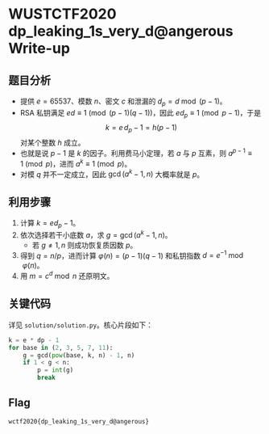 # WUSTCTF2020 dp_leaking_1s_very_d@angerous Write-up

## 题目分析
- 提供 $e=65537$、模数 $n$、密文 $c$ 和泄漏的 $d_p = d \bmod (p-1)$。
- RSA 私钥满足 $ed \equiv 1 \pmod{(p-1)(q-1)}$，因此 $e d_p \equiv 1 \pmod{p-1}$，于是
  $$k = e\,d_p - 1 = h (p-1)$$
  对某个整数 $h$ 成立。
- 也就是说 $p-1$ 是 $k$ 的因子。利用费马小定理，若 $a$ 与 $p$ 互素，则 $a^{p-1} \equiv 1 \pmod{p}$，进而 $a^{k} \equiv 1 \pmod{p}$。
- 对模 $q$ 并不一定成立，因此 $\gcd(a^{k} - 1, n)$ 大概率就是 $p$。

## 利用步骤
1. 计算 $k = e d_p - 1$。
2. 依次选择若干小底数 $a$，求 $g = \gcd(a^{k} - 1, n)$。
   - 若 $g \neq 1, n$ 则成功恢复质因数 $p$。
3. 得到 $q = n/p$，进而计算 $\varphi(n) = (p-1)(q-1)$ 和私钥指数 $d = e^{-1} \bmod \varphi(n)$。
4. 用 $m = c^d \bmod n$ 还原明文。

## 关键代码
详见 `solution/solution.py`。核心片段如下：

```python
k = e * dp - 1
for base in (2, 3, 5, 7, 11):
    g = gcd(pow(base, k, n) - 1, n)
    if 1 < g < n:
        p = int(g)
        break
```

## Flag
`wctf2020{dp_leaking_1s_very_d@angerous}`
